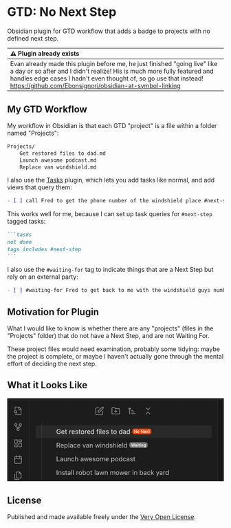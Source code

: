 # GTD: No Next Step

Obsidian plugin for GTD workflow that adds a badge to projects with no defined next step.

| :warning: Plugin already exists |
|:-|
| Evan already made this plugin before me, he just finished "going live" like a day or so after and I didn't realize! His is much more fully featured and handles edge cases I hadn't even thought of, so go use that instead! https://github.com/Ebonsignori/obsidian-at-symbol-linking |

## My GTD Workflow

My workflow in Obsidian is that each GTD "project" is a file within a folder named "Projects":

```
Projects/
	Get restored files to dad.md
	Launch awesome podcast.md
	Replace van windshield.md
```

I also use the [Tasks](https://publish.obsidian.md/tasks/) plugin, which lets you add tasks like normal, and add views that query them:

```md
- [ ] call Fred to get the phone number of the windshield place #next-step
```

This works well for me, because I can set up task queries for `#next-step` tagged tasks:

``````md
```tasks
not done
tags includes #next-step
```
``````

I also use the `#waiting-for` tag to indicate things that are a Next Step but rely on an external party:

```md
- [ ] #waiting-for Fred to get back to me with the windshield guys number
```

## Motivation for Plugin

What I would like to know is whether there are any "projects" (files in the "Projects" folder) that do not have a Next Step, and are not Waiting For.

These project files would need examination, probably some tidying: maybe the project is complete, or maybe I haven't actually gone through the mental effort of deciding the next step.

## What it Looks Like

![](./example.png)

## License

Published and made available freely under the [Very Open License](http://veryopenlicense.com/).
